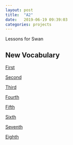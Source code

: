 ```yaml
---
layout: post
title:  "A2"
date:   2019-06-19 09:39:03
categories: projects
---
```

Lessons for Swan
<h2>
New Vocabulary
</h2>
<p>
  <a href="https://img.etimg.com/thumb/msid-69689842,width-643,imgsize-179671,resizemode-4/bradangelina1.jpg">First</a>
</p>
<p>
  <a href="https://img.huffingtonpost.com/asset/5cd9dc352100005900805b84.jpeg?ops=scalefit_630_noupscale">Second</a>
</p>
<p>
  <a href="https://cdn3.whatculture.com/images/2016/06/48605cadccb1f477-600x338.jpg">Third</a>
</p>
<p>
  <a href="https://images-production.freetls.fastly.net/uploads/photos/file/271035/dr-drake-ramoray-dies.png?auto=compress&crop=top&fit=max&q=55&w=750">Fourth</a>
</p>
<p>
  <a href="https://img.buzzfeed.com/buzzfeed-static/static/2015-01/2/20/enhanced/webdr11/original-21386-1420248782-8.png?downsize=700:*&output-format=auto&output-quality=auto">Fifth</a>
</p>
<p>
  <a href="https://img.buzzfeed.com/buzzfeed-static/static/2015-01/2/20/enhanced/webdr11/original-21386-1420248782-8.png?downsize=700:*&output-format=auto&output-quality=auto">Sixth</a>
</p>
<p>
  <a href="https://www.theloop.ca/wp-content/uploads/2014/09/phoebe_run.gif">Seventh</a>
</p>
<p>
  <a href="https://avatars2.githubusercontent.com/u/12676?s=460&v=4">Eighth</a>
</p>

